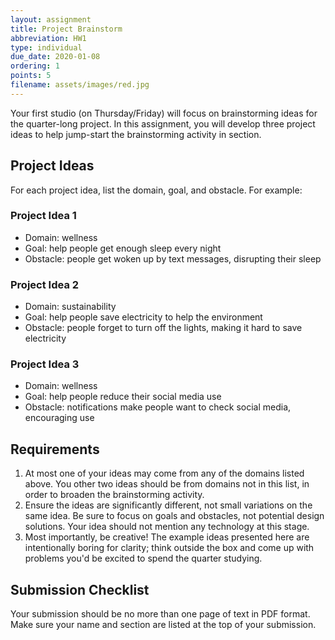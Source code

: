 ```yaml
---
layout: assignment
title: Project Brainstorm
abbreviation: HW1
type: individual
due_date: 2020-01-08
ordering: 1
points: 5
filename: assets/images/red.jpg
---
```


Your first studio (on Thursday/Friday) will focus on brainstorming ideas for the quarter-long project. In this assignment, you will develop three project ideas to help jump-start the brainstorming activity in section. 

## Project Ideas

For each project idea, list the domain, goal, and obstacle. For example:

### Project Idea 1
* Domain: wellness
* Goal: help people get enough sleep every night
* Obstacle: people get woken up by text messages, disrupting their sleep

### Project Idea 2
* Domain: sustainability
* Goal: help people save electricity to help the environment
* Obstacle: people forget to turn off the lights, making it hard to save electricity

### Project Idea 3
* Domain: wellness
* Goal: help people reduce their social media use
* Obstacle: notifications make people want to check social media, encouraging use

## Requirements
1. At most one of your ideas may come from any of the domains listed above. You other two ideas should be from domains not in this list, in order to broaden the brainstorming activity. 
2. Ensure the ideas are significantly different, not small variations on the same idea. Be sure to focus on goals and obstacles, not potential design solutions. Your idea should not mention any technology at this stage.
3. Most importantly, be creative! The example ideas presented here are intentionally boring for clarity; think outside the box and come up with problems you'd be excited to spend the quarter studying.

## Submission Checklist
Your submission should be no more than one page of text in PDF format. Make sure your name and section are listed at the top of your submission.
